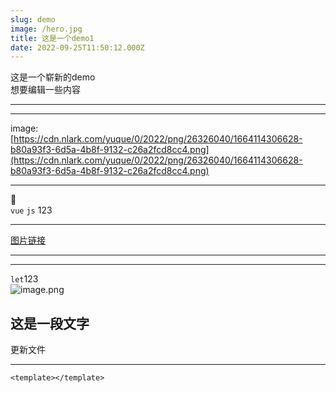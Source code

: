```yaml
---
slug: demo
image: /hero.jpg
title: 这是一个demo1
date: 2022-09-25T11:50:12.000Z
---
```


这是一个崭新的demo<br />想要编辑一些内容<br />

---


---

image: [https://cdn.nlark.com/yuque/0/2022/png/26326040/1664114306628-b80a93f3-6d5a-4b8f-9132-c26a2fcd8cc4.png](https://cdn.nlark.com/yuque/0/2022/png/26326040/1664114306628-b80a93f3-6d5a-4b8f-9132-c26a2fcd8cc4.png)

---

🐳<br />`vue` `js`  123

---

[图片链接](https://starlong-me.netlify.app/posts/my-blog)

---


---

`let`123<br />![image.png](https://cdn.nlark.com/yuque/0/2022/png/26326040/1664529328876-c9eb1ded-9fb6-4547-b706-9d5ca6fd7cae.png#clientId=u95945211-a809-4&crop=0&crop=0&crop=1&crop=1&from=paste&height=84&id=uc79bf7a9&margin=%5Bobject%20Object%5D&name=image.png&originHeight=105&originWidth=320&originalType=binary&ratio=1&rotation=0&showTitle=false&size=5694&status=done&style=none&taskId=uc3fc1485-169c-4ed4-9a5f-c93941d82be&title=&width=256)
<a name="TSose"></a>
## 这是一段文字
更新文件

---

```vue
<template></template>	
```
